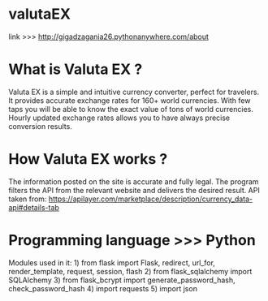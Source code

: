 # valutaEX

link >>> http://gigadzagania26.pythonanywhere.com/about

# What is Valuta EX ?  
  Valuta EX is a simple and intuitive currency converter, perfect for travelers. It provides accurate exchange
  rates for 160+ world currencies. With few taps you will be able to know the exact value of tons of world
  currencies. Hourly updated exchange rates allows you to have always precise conversion results.

# How Valuta EX works ?
  The information posted on the site is accurate and fully legal. The program filters the API from the relevant
  website and delivers the desired result.    API taken from:  https://apilayer.com/marketplace/description/currency_data-api#details-tab

# Programming language >>> Python
  Modules used in it:
    1) from flask import Flask, redirect, url_for, render_template, request, session, flash
    2) from flask_sqlalchemy import SQLAlchemy
    3) from flask_bcrypt import generate_password_hash, check_password_hash
    4) import requests
    5) import json

